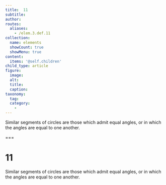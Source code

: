 ```yaml
---
title:  11
subtitle: 
author:
routes:
  aliases:
    - /elem.3.def.11
collection:
  name: elements
  showCount: true
  showMenu: true
content:
  items: '@self.children'
child_type: article
figure:
  image:
  alt:
  title:
  caption:
taxonomy:
  tag:
  category:
    - 
---
```


<p><hi rend="bold">Similar segments of circles</hi> are those which admit equal angles, or in which the angles are equal to one another.</p>

===

<h1>11</h1>
<p><span class="bold">Similar segments of circles</span> are those which admit equal angles, or in which the angles are equal to one another.</p>
